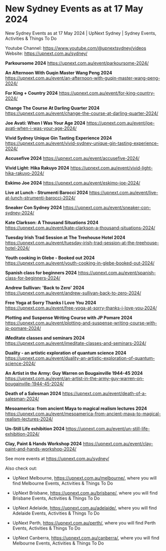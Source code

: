 # New Sydney Events as at 17 May 2024
New Sydney Events as at 17 May 2024 | UpNext Sydney | Sydney Events, Activities &amp; Things To Do

Youtube Channel: https://www.youtube.com/@upnextsydney/videos 
Website: https://upnext.com.au/sydney/


**Parkoursome 2024**
 https://upnext.com.au/event/parkoursome-2024/

**An Afternoon With Guqin Master Wang Peng 2024**
 https://upnext.com.au/event/an-afternoon-with-guqin-master-wang-peng-2024/

**For King + Country 2024**
 https://upnext.com.au/event/for-king-country-2024/

**Change The Course At Darling Quarter 2024**
 https://upnext.com.au/event/change-the-course-at-darling-quarter-2024/

**Joe Avati: When I Was Your Age 2024**
 https://upnext.com.au/event/joe-avati-when-i-was-your-age-2024/

**Vivid Sydney Unique Gin Tasting Experience 2024**
 https://upnext.com.au/event/vivid-sydney-unique-gin-tasting-experience-2024/

**Accusefive 2024**
 https://upnext.com.au/event/accusefive-2024/

**Vivid Light: Hika Rakuyo 2024**
 https://upnext.com.au/event/vivid-light-hika-rakuyo-2024/

**Eskimo Joe 2024**
 https://upnext.com.au/event/eskimo-joe-2024/

**Live at Lunch - Strumenti Barocci 2024**
 https://upnext.com.au/event/live-at-lunch-strumenti-barocci-2024/

**Sneaker Con Sydney 2024**
 https://upnext.com.au/event/sneaker-con-sydney-2024/

**Kate Clarkson: A Thousand Situations 2024**
 https://upnext.com.au/event/kate-clarkson-a-thousand-situations-2024/

**Tuesday Irish Trad Session at The Treehouse Hotel 2024**
 https://upnext.com.au/event/tuesday-irish-trad-session-at-the-treehouse-hotel-2024/

**Youth cooking in Glebe - Booked out 2024**
 https://upnext.com.au/event/youth-cooking-in-glebe-booked-out-2024/

**Spanish class for beginners 2024**
 https://upnext.com.au/event/spanish-class-for-beginners-2024/

**Andrew Sullivan: 'Back to Zero' 2024**
 https://upnext.com.au/event/andrew-sullivan-back-to-zero-2024/

**Free Yoga at Sorry Thanks I Love You 2024**
 https://upnext.com.au/event/free-yoga-at-sorry-thanks-i-love-you-2024/

**Plotting and Suspense Writing Course with JP Pomare 2024**
 https://upnext.com.au/event/plotting-and-suspense-writing-course-with-jp-pomare-2024/

**iMeditate classes and seminars 2024**
 https://upnext.com.au/event/imeditate-classes-and-seminars-2024/

**Duality - an artistic exploration of quantum science 2024**
 https://upnext.com.au/event/duality-an-artistic-exploration-of-quantum-science-2024/

**An Artist in the Army: Guy Warren on Bougainville 1944-45 2024**
 https://upnext.com.au/event/an-artist-in-the-army-guy-warren-on-bougainville-1944-45-2024/

**Death of a Salesman 2024**
 https://upnext.com.au/event/death-of-a-salesman-2024/

**Mesoamerica: from ancient Maya to magical realism lectures 2024**
 https://upnext.com.au/event/mesoamerica-from-ancient-maya-to-magical-realism-lectures-2024/

**Un-Still Life exhibition 2024**
 https://upnext.com.au/event/un-still-life-exhibition-2024/

**Clay, Paint & Hands Workshop 2024**
 https://upnext.com.au/event/clay-paint-and-hands-workshop-2024/



See more events at https://upnext.com.au/sydney/


Also check out:

* UpNext Melbourne, https://upnext.com.au/melbourne/, where you will find Melbourne Events, Activities & Things To Do

* UpNext Brisbane, https://upnext.com.au/brisbane/, where you will find Brisbane Events, Activities & Things To Do

* UpNext Adelaide, https://upnext.com.au/adelaide/, where you will find Adelaide Events, Activities & Things To Do

* UpNext Perth, https://upnext.com.au/perth/, where you will find Perth Events, Activities & Things To Do

* UpNext Canberra, https://upnext.com.au/canberra/, where you will find Melbourne Events, Activities & Things To Do